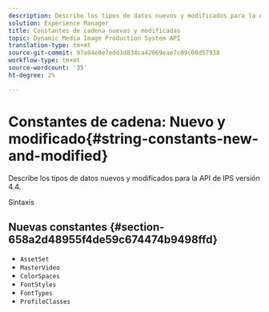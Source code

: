 ```yaml
---
description: Describe los tipos de datos nuevos y modificados para la API de IPS versión 4.4.
solution: Experience Manager
title: Constantes de cadena nuevas y modificadas
topic: Dynamic Media Image Production System API
translation-type: tm+mt
source-git-commit: 97a84e8e7edd3d834ca42069eae7c09c00d57938
workflow-type: tm+mt
source-wordcount: '35'
ht-degree: 2%

---
```



# Constantes de cadena: Nuevo y modificado{#string-constants-new-and-modified}

Describe los tipos de datos nuevos y modificados para la API de IPS versión 4.4.

Sintaxis

## Nuevas constantes {#section-658a2d48955f4de59c674474b9498ffd}

* `AssetSet`
* `MasterVideo`
* `ColorSpaces`
* `FontStyles`
* `FontTypes`
* `ProfileClasses`

<!--
Note: Can't tell from original docs if these are new or changes. Calling 'em new by default.
-->

